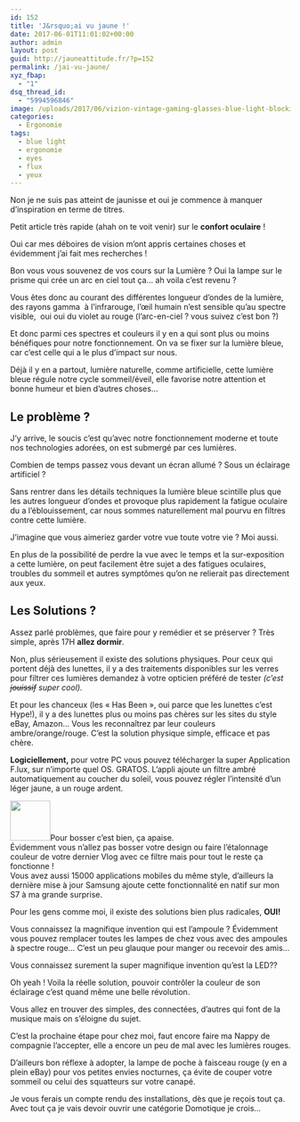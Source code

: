 ```yaml
---
id: 152
title: 'J&rsquo;ai vu jaune !'
date: 2017-06-01T11:01:02+00:00
author: admin
layout: post
guid: http://jauneattitude.fr/?p=152
permalink: /jai-vu-jaune/
xyz_fbap:
  - "1"
dsq_thread_id:
  - "5994596846"
image: /uploads/2017/06/vizion-vintage-gaming-glasses-blue-light-blocking-anti-fatigue-eyewear-7_grande.jpg
categories:
  - Ergonomie
tags:
  - blue light
  - ergonomie
  - eyes
  - flux
  - yeux
---
```

Non je ne suis pas atteint de jaunisse et oui je commence à manquer d&rsquo;inspiration en terme de titres.

Petit article très rapide (ahah on te voit venir) sur le **confort oculaire** !

Oui car mes déboires de vision m&rsquo;ont appris certaines choses et évidemment j&rsquo;ai fait mes recherches !

Bon vous vous souvenez de vos cours sur la Lumière ? Oui la lampe sur le prisme qui crée un arc en ciel tout ça… ah voila c&rsquo;est revenu ?

Vous êtes donc au courant des différentes longueur d&rsquo;ondes de la lumière, des rayons gamma  à l&rsquo;infrarouge, l&rsquo;œil humain n&rsquo;est sensible qu&rsquo;au spectre visible,  oui oui du violet au rouge (l&rsquo;arc-en-ciel ? vous suivez c&rsquo;est bon ?)

Et donc parmi ces spectres et couleurs il y en a qui sont plus ou moins bénéfiques pour notre fonctionnement. On va se fixer sur la lumière bleue, car c&rsquo;est celle qui a le plus d&rsquo;impact sur nous.

Déjà il y en a partout, lumière naturelle, comme artificielle, cette lumière bleue régule notre cycle sommeil/éveil, elle favorise notre attention et bonne humeur et bien d&rsquo;autres choses…

## Le problème ?

J&rsquo;y arrive, le soucis c&rsquo;est qu&rsquo;avec notre fonctionnement moderne et toute nos technologies adorées, on est submergé par ces lumières.

Combien de temps passez vous devant un écran allumé ? Sous un éclairage artificiel ?

Sans rentrer dans les détails techniques la lumière bleue scintille plus que les autres longueur d&rsquo;ondes et provoque plus rapidement la fatigue oculaire du a l&rsquo;éblouissement, car nous sommes naturellement mal pourvu en filtres contre cette lumière.

J&rsquo;imagine que vous aimeriez garder votre vue toute votre vie ? Moi aussi.

En plus de la possibilité de perdre la vue avec le temps et la sur-exposition a cette lumière, on peut facilement être sujet a des fatigues oculaires, troubles du sommeil et autres symptômes qu&rsquo;on ne relierait pas directement aux yeux.

## Les Solutions ?

Assez parlé problèmes, que faire pour y remédier et se préserver ? Très simple, après 17H **allez dormir**.

Non, plus sérieusement il existe des solutions physiques. Pour ceux qui portent déjà des lunettes, il y a des traitements disponibles sur les verres pour filtrer ces lumières demandez à votre opticien préféré de tester _(c&rsquo;est <del>jouissif</del> super cool)._

Et pour les chanceux (les « Has Been », oui parce que les lunettes c&rsquo;est Hype!), il y a des lunettes plus ou moins pas chères sur les sites du style eBay, Amazon… Vous les reconnaîtrez par leur couleurs ambre/orange/rouge. C&rsquo;est la solution physique simple, efficace et pas chère.

**Logiciellement,** pour votre PC vous pouvez télécharger la super Application F.lux, sur n&rsquo;importe quel OS. GRATOS. L&rsquo;appli ajoute un filtre ambré automatiquement au coucher du soleil, vous pouvez régler l&rsquo;intensité d&rsquo;un léger jaune, a un rouge ardent.

<p style="text-align: left;">
  <a href="https://justgetflux.com/"><img class="aligncenter" src="https://justgetflux.com/flux-icon-sm.png" width="72" height="72" /></a>Pour bosser c&rsquo;est bien, ça apaise.<br /> Évidemment vous n&rsquo;allez pas bosser votre design ou faire l&rsquo;étalonnage couleur de votre dernier Vlog avec ce filtre mais pour tout le reste ça fonctionne !<br /> Vous avez aussi 15000 applications mobiles du même style, d&rsquo;ailleurs la dernière mise à jour Samsung ajoute cette fonctionnalité en natif sur mon S7 à ma grande surprise.
</p>

Pour les gens comme moi, il existe des solutions bien plus radicales, **OUI!**
  
Vous connaissez la magnifique invention qui est l&rsquo;ampoule ? Évidemment vous pouvez remplacer toutes les lampes de chez vous avec des ampoules à spectre rouge… C&rsquo;est un peu glauque pour manger ou recevoir des amis…
  
Vous connaissez surement la super magnifique invention qu&rsquo;est la LED??
  
Oh yeah ! Voila la réelle solution, pouvoir contrôler la couleur de son éclairage c&rsquo;est quand même une belle révolution.
  
Vous allez en trouver des simples, des connectées, d&rsquo;autres qui font de la musique mais on s&rsquo;éloigne du sujet.

C&rsquo;est la prochaine étape pour chez moi, faut encore faire ma Nappy de compagnie l&rsquo;accepter, elle a encore un peu de mal avec les lumières rouges.

D&rsquo;ailleurs bon réflexe à adopter, la lampe de poche à faisceau rouge (y en a plein eBay) pour vos petites envies nocturnes, ça évite de couper votre sommeil ou celui des squatteurs sur votre canapé.

Je vous ferais un compte rendu des installations, dès que je reçois tout ça. Avec tout ça je vais devoir ouvrir une catégorie Domotique je crois…

&nbsp;